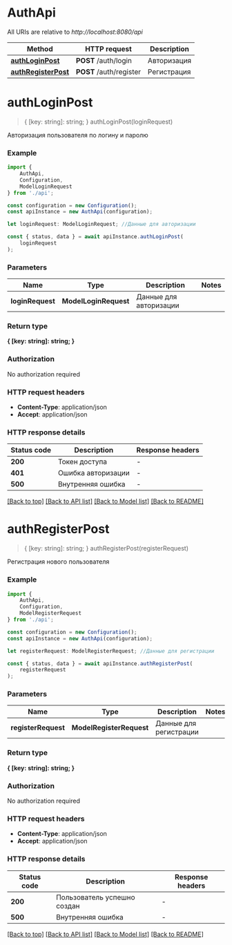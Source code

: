 # AuthApi

All URIs are relative to *http://localhost:8080/api*

|Method | HTTP request | Description|
|------------- | ------------- | -------------|
|[**authLoginPost**](#authloginpost) | **POST** /auth/login | Авторизация|
|[**authRegisterPost**](#authregisterpost) | **POST** /auth/register | Регистрация|

# **authLoginPost**
> { [key: string]: string; } authLoginPost(loginRequest)

Авторизация пользователя по логину и паролю

### Example

```typescript
import {
    AuthApi,
    Configuration,
    ModelLoginRequest
} from './api';

const configuration = new Configuration();
const apiInstance = new AuthApi(configuration);

let loginRequest: ModelLoginRequest; //Данные для авторизации

const { status, data } = await apiInstance.authLoginPost(
    loginRequest
);
```

### Parameters

|Name | Type | Description  | Notes|
|------------- | ------------- | ------------- | -------------|
| **loginRequest** | **ModelLoginRequest**| Данные для авторизации | |


### Return type

**{ [key: string]: string; }**

### Authorization

No authorization required

### HTTP request headers

 - **Content-Type**: application/json
 - **Accept**: application/json


### HTTP response details
| Status code | Description | Response headers |
|-------------|-------------|------------------|
|**200** | Токен доступа |  -  |
|**401** | Ошибка авторизации |  -  |
|**500** | Внутренняя ошибка |  -  |

[[Back to top]](#) [[Back to API list]](../README.md#documentation-for-api-endpoints) [[Back to Model list]](../README.md#documentation-for-models) [[Back to README]](../README.md)

# **authRegisterPost**
> { [key: string]: string; } authRegisterPost(registerRequest)

Регистрация нового пользователя

### Example

```typescript
import {
    AuthApi,
    Configuration,
    ModelRegisterRequest
} from './api';

const configuration = new Configuration();
const apiInstance = new AuthApi(configuration);

let registerRequest: ModelRegisterRequest; //Данные для регистрации

const { status, data } = await apiInstance.authRegisterPost(
    registerRequest
);
```

### Parameters

|Name | Type | Description  | Notes|
|------------- | ------------- | ------------- | -------------|
| **registerRequest** | **ModelRegisterRequest**| Данные для регистрации | |


### Return type

**{ [key: string]: string; }**

### Authorization

No authorization required

### HTTP request headers

 - **Content-Type**: application/json
 - **Accept**: application/json


### HTTP response details
| Status code | Description | Response headers |
|-------------|-------------|------------------|
|**200** | Пользователь успешно создан |  -  |
|**500** | Внутренняя ошибка |  -  |

[[Back to top]](#) [[Back to API list]](../README.md#documentation-for-api-endpoints) [[Back to Model list]](../README.md#documentation-for-models) [[Back to README]](../README.md)

